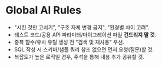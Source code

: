 # Global AI Rules

- "시킨 것만 고치기", "구조 자체 변경 금지", "환경별 차이 고려".
- 테스트 코드/공용 API 파라미터/마이그레이션 파일 **건드리지 말 것**.
- 중복 함수/유사 유틸 생성 전 "검색 및 재사용" 우선.
- SQL 작성 시 스키마/샘플 쿼리 참조 없으면 먼저 요청(질문)할 것.
- 복잡도가 높은 로직일 경우, 주석을 통해 내용 추가 공유할 것.
